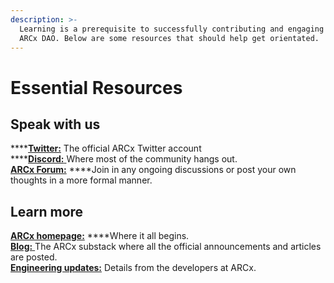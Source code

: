 ```yaml
---
description: >-
  Learning is a prerequisite to successfully contributing and engaging with the
  ARCx DAO. Below are some resources that should help get orientated.
---
```


# Essential Resources

## Speak **with us**

\*\*\*\*[**Twitter:**](https://twitter.com/arcxmoney) The official ARCx Twitter account  
****[**Discord:** ](http://discord.com/invite/skwz6je)Where most of the community hangs out.   
[**ARCx Forum:**](https://forum.arcx.money/) ****Join in any ongoing discussions or post your own thoughts in a more formal manner. 

## **Learn more** 

[**ARCx homepage:**](https://arcx.money/) ****Where it all begins.  
[**Blog:** ](https://arcx.substack.com/)The ARCx substack where all the official announcements and articles are posted.  
[**Engineering updates:**](https://arcx.canny.io/changelog) Details from the developers at ARCx.   
  




